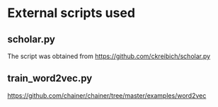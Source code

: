 # External scripts used

## scholar.py
The script was obtained from https://github.com/ckreibich/scholar.py

## train_word2vec.py
https://github.com/chainer/chainer/tree/master/examples/word2vec
